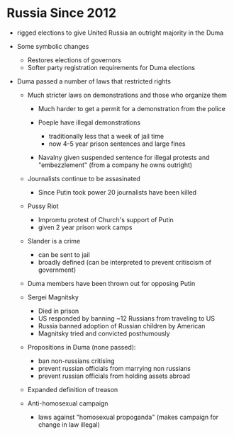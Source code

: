 Russia Since 2012
=================

-   rigged elections to give United Russia an outright majority in the
    Duma
-   Some symbolic changes
    -   Restores elections of governors
    -   Softer party registration requirements for Duma elections

-   Duma passed a number of laws that restricted rights
    -   Much stricter laws on demonstrations and those who organize them
        -   Much harder to get a permit for a demonstration from the
            police
        -   Poeple have illegal demonstrations
            -   traditionally less that a week of jail time
            -   now 4-5 year prison sentences and large fines

        -   Navalny given suspended sentence for illegal protests and
            "embezzlement" (from a company he owns outright)

    -   Journalists continue to be assasinated
        -   Since Putin took power 20 journalists have been killed

    -   Pussy Riot
        -   Impromtu protest of Church's support of Putin
        -   given 2 year prison work camps

    -   Slander is a crime
        -   can be sent to jail
        -   broadly defined (can be interpreted to prevent critiscism of
            government)

    -   Duma members have been thrown out for opposing Putin
    -   Sergei Magnitsky
        -   Died in prison
        -   US responded by banning \~12 Russians from traveling to US
        -   Russia banned adoption of Russian children by American
        -   Magnitsky tried and convicted posthumously

    -   Propositions in Duma (none passed):
        -   ban non-russians critising
        -   prevent russian officials from marrying non russians
        -   prevent russian officials from holding assets abroad

    -   Expanded definition of treason
    -   Anti-homosexual campaign
        -   laws against "homosexual propoganda" (makes campaign for
            change in law illegal)


